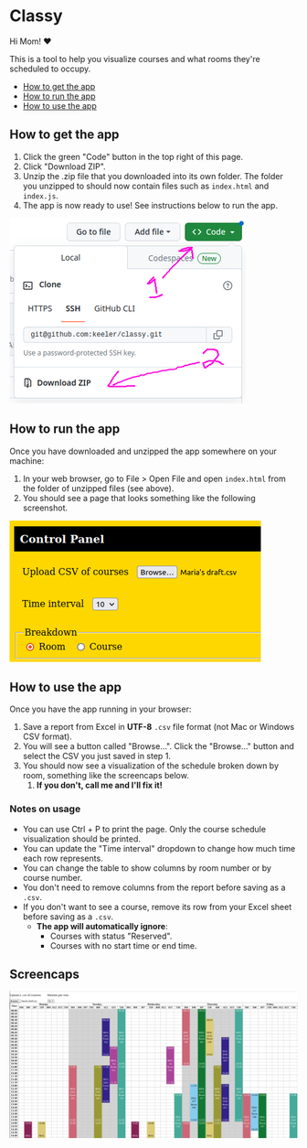 # Classy

Hi Mom! :heart:

This is a tool to help you visualize courses and what rooms they're scheduled to occupy.

- [How to get the app](#how-to-get-the-app)
- [How to run the app](#how-to-run-the-app)
- [How to use the app](#how-to-use-the-app)

## How to get the app

1. Click the green "Code" button in the top right of this page.
1. Click "Download ZIP".
1. Unzip the .zip file that you downloaded into its own folder. The folder you unzipped to should now contain files such as `index.html` and `index.js`.
1. The app is now ready to use! See instructions below to run the app.

![how-to-download-app](./screencaps/how-to-download-app.png)

## How to run the app

Once you have downloaded and unzipped the app somewhere on your machine:

1. In your web browser, go to File > Open File and open `index.html` from the folder of unzipped files (see above).
1. You should see a page that looks something like the following screenshot.

![app-initial-ui](./screencaps/app-initial-ui.png)

## How to use the app

Once you have the app running in your browser:

1. Save a report from Excel in **UTF-8** `.csv` file format (not Mac or Windows CSV format).
1. You will see a button called "Browse...". Click the "Browse..." button and select the CSV you just saved in step 1.
1. You should now see a visualization of the schedule broken down by room, something like the screencaps below.
    1. **If you don't, call me and I'll fix it!**

### Notes on usage

- You can use Ctrl + P to print the page. Only the course schedule visualization should be printed.
- You can update the "Time interval" dropdown to change how much time each row represents.
- You can change the table to show columns by room number or by course number.
- You don't need to remove columns from the report before saving as a `.csv`.
- If you don't want to see a course, remove its row from your Excel sheet before saving as a `.csv`.
    - **The app will automatically ignore**:
        - Courses with status "Reserved".
        - Courses with no start time or end time.

## Screencaps

![schedule-visual-result](./screencaps/result.png)
